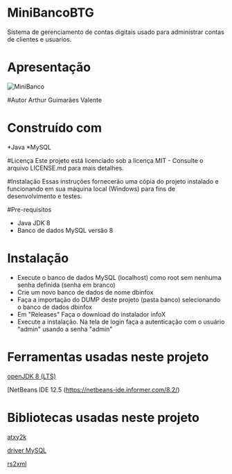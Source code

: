 # MiniBancoBTG

Sistema de gerenciamento de contas digitais usado para administrar contas de clientes e usuarios.

# Apresentação

![MiniBanco](https://user-images.githubusercontent.com/87166385/147706848-0b5405c4-a922-4ced-bde5-82cee13e7b63.png)

#Autor
Arthur Guimarães Valente

# Construído com
*Java
*MySQL

#Licença
Este projeto está licenciado sob a licença MIT - Consulte o arquivo LICENSE.md para mais detalhes.

#Instalação
Essas instruções fornecerão uma cópia do projeto instalado e funcionando em sua máquina local (Windows) para fins de desenvolvimento e testes.

#Pre-requisitos
* Java JDK 8
* Banco de dados MySQL versão 8

# Instalação
* Execute o banco de dados MySQL (localhost) como root sem nenhuma senha definida (senha em branco)
* Crie um novo banco de dados de nome dbinfox
* Faça a importação do DUMP deste projeto (pasta banco) selecionando o banco de dados dbinfox
* Em "Releases" Faça o download do instalador infoX
* Execute a instalação. Na tela de login faça a autenticação com o usuário "admin" usando a senha "admin"

# Ferramentas usadas neste projeto
[openJDK 8 (LTS)](https://adoptopenjdk.net/)

[NetBeans IDE 12.5 (https://netbeans-ide.informer.com/8.2/)

# Bibliotecas usadas neste projeto
[atxy2k](http://atxy2k.github.io/RestrictedTextField/)

[driver MySQL](https://dev.mysql.com/downloads/connector/j/)

[rs2xml](https://sourceforge.net/projects/finalangelsanddemons/files/rs2xml.jar/download)


